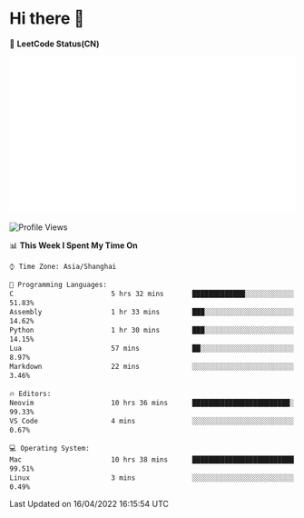 # Hi there 👋

📝 **LeetCode Status(CN)**

![wsmbsbbz's LeetCode status](https://github.com/wsmbsbbz/wsmbsbbz/blob/main/status.svg)

<!--
**wsmbsbbz/wsmbsbbz** is a ✨ _special_ ✨ repository because its `README.md` (this file) appears on your GitHub profile.

Here are some ideas to get you started:

- 🔭 I’m currently working on ...
- 🌱 I’m currently learning ...
- 👯 I’m looking to collaborate on ...
- 🤔 I’m looking for help with ...
- 💬 Ask me about ...
- 📫 How to reach me: ...
- 😄 Pronouns: ...
- ⚡ Fun fact: ...
-->
<!--START_SECTION:waka-->
![Profile Views](http://img.shields.io/badge/Profile%20Views-3-blue)

📊 **This Week I Spent My Time On** 

```text
⌚︎ Time Zone: Asia/Shanghai

💬 Programming Languages: 
C                        5 hrs 32 mins       █████████████░░░░░░░░░░░░   51.83% 
Assembly                 1 hr 33 mins        ███░░░░░░░░░░░░░░░░░░░░░░   14.62% 
Python                   1 hr 30 mins        ███░░░░░░░░░░░░░░░░░░░░░░   14.15% 
Lua                      57 mins             ██░░░░░░░░░░░░░░░░░░░░░░░   8.97% 
Markdown                 22 mins             ░░░░░░░░░░░░░░░░░░░░░░░░░   3.46%

🔥 Editors: 
Neovim                   10 hrs 36 mins      ████████████████████████░   99.33% 
VS Code                  4 mins              ░░░░░░░░░░░░░░░░░░░░░░░░░   0.67%

💻 Operating System: 
Mac                      10 hrs 38 mins      █████████████████████████   99.51% 
Linux                    3 mins              ░░░░░░░░░░░░░░░░░░░░░░░░░   0.49%

```


 Last Updated on 16/04/2022 16:15:54 UTC
<!--END_SECTION:waka-->
